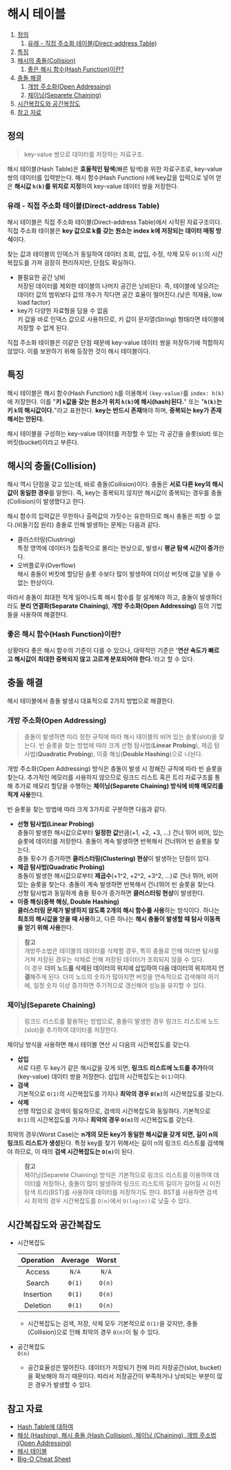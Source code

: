 # 해시 테이블

1. [정의](#정의)
   1. [유래 - 직접 주소화 테이블(Direct-address Table)](#유래---직접-주소화-테이블direct-address-table)
2. [특징](#특징)
3. [해시의 충돌(Collision)](#해시의-충돌collision)
   1. [좋은 해시 함수(Hash Function)이란?](#좋은-해시-함수hash-function이란)
4. [충돌 해결](#충돌-해결)
   1. [개방 주소화(Open Addressing)](#개방-주소화open-addressing)
   2. [체이닝(Separete Chaining)](#체이닝separete-chaining)
5. [시간복잡도와 공간복잡도](#시간복잡도)
6. [참고 자료](#참고-자료)

## 정의

> key-value 쌍으로 데이터를 저장하는 자료구조.

해시 테이블(Hash Table)은 **효율적인 탐색**(빠른 탐색)을 위한 자료구조로, key-value 쌍의 데이터를 입력받는다. 해시 함수(Hash Function) `h`에 key값을 입력으로 넣어 얻은 **해시값 `h(k)`를 위치로 지정**하여 key-value 데이터 쌍을 저장한다.

### 유래 - 직접 주소화 테이블(Direct-address Table)

해시 테이블은 직접 주소화 테이블(Direct-address Table)에서 시작된 자료구조이다. 직접 주소화 테이블은 **key 값으로 k를 갖는 원소는 index k에 저장되는 데이터 매핑 방식**이다.

찾는 값과 테이블의 인덱스가 동일하여 데이터 조회, 삽입, 수정, 삭제 모두 `O(1)`의 시간복잡도를 가져 굉장히 편리하지만, 단점도 확실하다.

- 불필요한 공간 낭비  
  저장된 데이터를 제외한 테이블의 나머지 공간은 낭비된다. 즉, 테이블에 넣으려는 데이터 값의 범위보다 값의 개수가 작다면 공간 효율이 떨어진다.(낮은 적재율, low load factor)
- key가 다양한 자료형을 담을 수 없음  
  키 값을 바로 인덱스 값으로 사용하므로, 키 값이 문자열(String) 형태라면 테이블에 저장할 수 없게 된다.

직접 주소화 테이블은 이같은 단점 때문에 key-value 데이터 쌍을 저장하기에 적합하지 않았다. 이를 보완하기 위해 등장한 것이 해시 테이블이다.

## 특징

해시 테이블은 해시 함수(Hash Function) `h`를 이용해서 `(key-value)`를 `index: h(k)`에 저장한다. 이를 "**키 `k`값을 갖는 원소가 위치 `h(k)`에 해시(hash)된다.**" 또는 "**`h(k)`는 키 `k`의 해시값이다.**"라고 표현한다. **key는 반드시 존재**해야 하며, **중복되는 key가 존재해서는 안된다.**

해시 테이블을 구성하는 key-value 데이터를 저장할 수 있는 각 공간을 슬롯(slot) 또는 버킷(bucket)이라고 부른다.

## 해시의 충돌(Collision)

해시 역시 단점을 갖고 있는데, 바로 충돌(Collision)이다. 충돌은 **서로 다른 key의 해시값이 동일한 경우**를 말한다. 즉, key는 중복되지 않지만 해시값이 중복되는 경우를 충돌(Collision)이 발생했다고 한다.

해시 함수의 입력값은 무한하나 출력값의 가짓수는 유한하므로 해시 충돌은 피할 수 없다.(비둘기집 원리) 충돌로 인해 발생하는 문제는 다음과 같다.

- 클러스터링(Clustring)  
  특정 영역에 데이터가 집중적으로 몰리는 현상으로, 발생시 **평균 탐색 시간이 증가**한다.
- 오버플로우(Overflow)  
  해시 충돌이 버킷에 할당된 슬롯 수보다 많이 발생하여 더이상 버킷에 값을 넣을 수 없는 현상이다.

따라서 충돌이 최대한 적게 일어나도록 해시 함수를 잘 설계해야 하고, 충돌이 발생하더라도 **분리 연결화(Separate Chaining)**, **개방 주소화(Open Addressing)** 등의 기법들을 사용하여 해결한다.

### 좋은 해시 함수(Hash Function)이란?

상황마다 좋은 해시 함수의 기준이 다를 수 있으나, 대략적인 기준은 '**연산 속도가 빠르고 해시값이 최대한 중복되지 않고 고르게 분포되어야 한다.**'라고 할 수 있다.

## 충돌 해결

해시 테이블에서 충돌 발생시 대표적으로 2가지 방법으로 해결한다.

### 개방 주소화(Open Addressing)

> 충돌이 발생하면 미리 정한 규칙에 따라 해시 테이블의 비어 있는 슬롯(slot)을 찾는다. 빈 슬롯을 찾는 방법에 따라 크게 선형 탐사법(**Linear Probing**), 제곱 탐사법(**Quadratic Probing**), 이중 해싱(**Double Hashing**)으로 나뉜다.

개방 주소화(Open Addressing) 방식은 충돌이 발생 시 정해진 규칙에 따라 빈 슬롯을 찾는다. 추가적인 메모리를 사용하지 않으므로 링크드 리스트 혹은 트리 자료구조를 통해 추가로 메모리 할당을 수행하는 **체이닝(Separete Chaining) 방식에 비해 메모리를 적게 사용**한다.

빈 슬롯을 찾는 방법에 따라 크게 3가지로 구분하면 다음과 같다.

- **선형 탐사법(Linear Probing)**  
  충돌이 발생한 해시값으로부터 **일정한 값**만큼(+1, +2, +3, ...) 건너 뛰어 비어, 있는 슬롯에 데이터를 저장한다. 충돌이 계속 발생하면 반복해서 건너뛰어 빈 슬롯을 찾는다.  
  충돌 횟수가 증가하면 **클러스터링(Clustering) 현상**이 발생하는 단점이 있다.
- **제곱 탐사법(Quadratic Probing)**  
  충돌이 발생한 해시값으로부터 **제곱수**(+1^2, +2^2, +3^2, ...)로 건너 뛰어, 비어 있는 슬롯을 찾는다. 충돌이 계속 발생하면 반복해서 건너뛰어 빈 슬롯을 찾는다.  
  선형 탐사법과 동일하게 충돌 횟수가 증가하면 **클러스터링 현상**이 발생한다.
- **이중 해싱(중복 해싱, Double Hashing)**  
  **클러스터링 문제가 발생하지 않도록 2개의 해시 함수를 사용**하는 방식이다. 하나는 **최초의 해시값을 얻을 때 사용**하고, 다른 하나는 **해시 충돌이 발생할 때 탐사 이동폭을 얻기 위해 사용**한다.

> **참고**  
> 개방주소법은 테이블의 데이터를 삭제할 경우, 특히 충돌로 인해 여러번 탐사를 거쳐 저장된 경우는 삭제로 인해 저장된 데이터가 조회되지 않을 수 있다.  
> 이 경우 **더미 노드를 삭제된 데이터의 위치에 삽입하여 다음 데이터의 위치까지 연결**해주게 된다. 더미 노드의 숫자가 많아지면 버킷을 연속적으로 검색해야 하기에, 일정 숫자 이상 증가하면 주기적으로 갱신해야 성능을 유지할 수 있다.

### 체이닝(Separete Chaining)

> 링크드 리스트를 활용하는 방법으로, 충돌이 발생한 경우 링크드 리스트에 노드(slot)을 추가하여 데이터를 저장한다.

체이닝 방식을 사용하면 해시 테이블 연산 시 다음의 시간복잡도를 갖는다.

- **삽입**  
  서로 다른 두 key가 같은 해시값을 갖게 되면, **링크드 리스트에 노드를 추가**하여 (key-value) 데이터 쌍을 저장한다. 삽입의 시간복잡도는 `O(1)`이다.
- **검색**  
  기본적으로 `O(1)`의 시간복잡도를 가지나 <b>최악의 경우 `O(n)`</b>의 시간복잡도를 갖는다.
- **삭제**  
  선행 작업으로 검색이 필요하므로, 검색의 시간복잡도와 동일하다. 기본적으로 `O(1)`의 시간복잡도를 가지나 <b>최악의 경우 `O(n)`</b>의 시간복잡도를 갖는다.

최악의 경우(Worst Case)는 **n개의 모든 key가 동일한 해시값을 갖게 되면, 길이 n의 링크드 리스트가 생성**된다. 특정 key를 찾기 위해서는 길이 n의 링크드 리스트를 검색해야 하므로, 이 때의 <b>검색 시간복잡도는 `O(n)`</b>이 된다.

> **참고**  
> 체이닝(Separete Chaining) 방식은 기본적으로 링크드 리스트를 이용하여 데이터를 저장하나, 충돌이 많이 발생하여 링크드 리스트의 길이가 길어질 시 이진 탐색 트리(BST)를 사용하여 데이터를 저장하기도 한다. BST를 사용하면 검색 시 최악의 경우 시간복잡도를 `O(n)`에서 `O(log(n))`로 낮출 수 있다.

## 시간복잡도와 공간복잡도

- 시간복잡도

  | Operation | Average | Worst  |
  | :-------: | :-----: | :----: |
  |  Access   |  `N/A`  | `N/A`  |
  |  Search   | `Θ(1)`  | `O(n)` |
  | Insertion | `Θ(1)`  | `O(n)` |
  | Deletion  | `Θ(1)`  | `O(n)` |

  - 시간복잡도는 검색, 저장, 삭제 모두 기본적으로 `O(1)`을 갖지만, 충돌(Collision)으로 인해 최악의 경우 `O(n)`이 될 수 있다.

- 공간복잡도  
  `O(n)`
  - 공간효율성은 떨어진다. 데이터가 저장되기 전에 미리 저장공간(slot, bucket)을 확보해야 하기 때문이다. 따라서 저장공간이 부족하거나 낭비되는 부분이 많은 경우가 발생할 수 있다.

## 참고 자료

- [Hash Table에 대하여](https://lifeandit.tistory.com/112)
- [해싱 (Hashing), 해시 충돌 (Hash Collision), 체이닝 (Chaining), 개방 주소법 (Open Addressing)](https://j3sung.tistory.com/759)
- [해시 테이블](https://velog.io/@lky9303/%ED%95%B4%EC%8B%9C-%ED%85%8C%EC%9D%B4%EB%B8%94)
- [Big-O Cheat Sheet](https://www.bigocheatsheet.com/)
